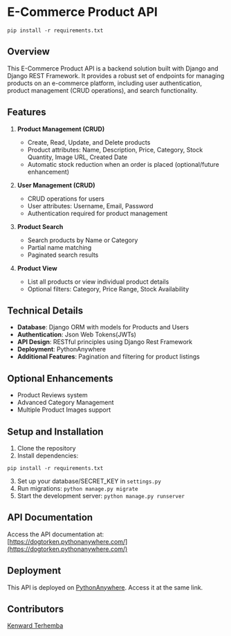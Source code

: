 # E-Commerce Product API

```
pip install -r requirements.txt
```

## Overview

This E-Commerce Product API is a backend solution built with Django and Django REST Framework. It provides a robust set of endpoints for managing products on an e-commerce platform, including user authentication, product management (CRUD operations), and search functionality.

## Features

1. **Product Management (CRUD)**
   - Create, Read, Update, and Delete products
   - Product attributes: Name, Description, Price, Category, Stock Quantity, Image URL, Created Date
   - Automatic stock reduction when an order is placed (optional/future enhancement)

2. **User Management (CRUD)**
   - CRUD operations for users
   - User attributes: Username, Email, Password
   - Authentication required for product management

3. **Product Search**
   - Search products by Name or Category
   - Partial name matching
   - Paginated search results

4. **Product View**
   - List all products or view individual product details
   - Optional filters: Category, Price Range, Stock Availability

## Technical Details

- **Database**: Django ORM with models for Products and Users
- **Authentication**: Json Web Tokens(JWTs)
- **API Design**: RESTful principles using Django Rest Framework
- **Deployment**: PythonAnywhere
- **Additional Features**: Pagination and filtering for product listings

## Optional Enhancements

- Product Reviews system
- Advanced Category Management
- Multiple Product Images support

## Setup and Installation

1. Clone the repository
2. Install dependencies: 
```
pip install -r requirements.txt
```
3. Set up your database/SECRET_KEY in `settings.py`
4. Run migrations: `python manage.py migrate`
5. Start the development server: `python manage.py runserver`

## API Documentation

Access the API documentation at: [https://dogtorken.pythonanywhere.com/](https://dogtorken.pythonanywhere.com/)

## Deployment

This API is deployed on [PythonAnywhere](https://dogtorken.pythonanywhere.com/). Access it at the same link.

## Contributors

[Kenward Terhemba](https://github.com/Kenward-dev)
